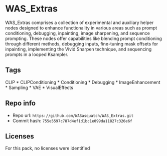 # WAS_Extras
WAS_Extras comprises a collection of experimental and auxiliary helper nodes designed to enhance functionality in various areas such as prompt conditioning, debugging, inpainting, image sharpening, and sequence prompting. These nodes offer capabilities like blending prompt conditioning through different methods, debugging inputs, fine-tuning mask offsets for inpainting, implementing the Vivid Sharpen technique, and sequencing prompts in a looped Ksampler.

## Tags
CLIP * CLIPConditioning * Conditioning * Debugging * ImageEnhancement * Sampling * VAE * VisualEffects

## Repo info
- Repo url: `https://github.com/WASasquatch/WAS_Extras.git`
- Commit hash: `755e5597c787d4ef1d1bc1e099da11827c326e6f`

## Licenses
For this pack, no licenses were identified